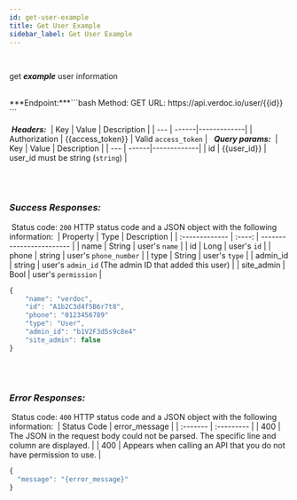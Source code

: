 ```yaml
---
id: get-user-example
title: Get User Example
sidebar_label: Get User Example
---
```

<br/>

<span class="badges get">get</span> ***example*** user information

</br>
​
***Endpoint:***
​
```bash
Method: GET
URL: https://api.verdoc.io/user/{{id}}
```

​
***Headers:***
​
| Key | Value | Description |
| --- | ------|-------------|
| Authorization | {{access_token}} | Valid `access_token` |
​
​
***Query params:***
​
| Key | Value | Description |
| --- | ------|-------------|
| id  | {{user_id}} | user_id must be string (`string`) |

​
<br/>
​
### ***Success Responses:***
​
Status code: `200` HTTP status code and a JSON object with the following information:
​
| Property       |  Type  | Description              |
| :------------- | :----: | ------------------------ |
| name           | String | user's `name`            |
| id             | Long   | user's `id`              |
| phone          | string | user's `phone_number`    |
| type           | String | user's `type`            |
| admin_id       | string | user's `admin_id` (The admin ID that added this user) |
| site_admin     | Bool   | user's `permission`      |
​
```js
{
    "name": "verdoc",
    "id": "A1b2C3d4f5B6r7t8",
    "phone": "0123456789"
    "type": "User",
    "admin_id": "b1V2F3d5s9c8e4"
    "site_admin": false
}
```
​
<br/>
​
### ***Error Responses:***
​
Status code: `400` HTTP status code and a JSON object with the following information:
​
| Status Code |     error_message   |
| :-------    | :---------          | 
| 400    |  The JSON in the request body could not be parsed. The specific line and column are displayed. |
| 400    |  Appears when calling an API that you do not have permission to use. |
​
​
```js
{
  "message": "{error_message}"
}
```